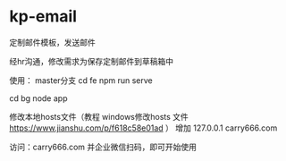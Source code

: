 # kp-email
定制邮件模板，发送邮件

经hr沟通，修改需求为保存定制邮件到草稿箱中

使用：
master分支
cd fe
npm run serve

cd bg
node app

修改本地hosts文件（教程 windows修改hosts 文件  https://www.jianshu.com/p/f618c58e01ad
）
增加 127.0.0.1    carry666.com

访问：carry666.com 并企业微信扫码，即可开始使用
